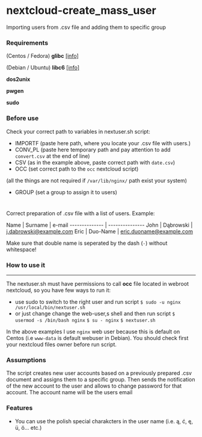 # nextcloud-create_mass_user
Importing users from .csv file and adding them to specific group

### Requirements
(Centos / Fedora) **glibc** [[info]](https://sourceware.org/git/?p=glibc.git)

(Debian / Ubuntu) **libc6** [[info]](https://packages.debian.org/pl/sid/libc6)

**dos2unix**

**pwgen**

**sudo**

### Before use
Check your correct path to variables in nextuser.sh script:
- IMPORTF (paste here path, where you locate your .csv file with users.)
- CONV_PL (paste here temporary path and pay attention to add `convert.csv` at the end of line)
- CSV (as in the example above, paste correct path with `date.csv`)
- OCC (set correct path to the `occ` nextcloud script)

(all the things are not required if `/var/lib/nginx/` path exist your system)

- GROUP (set a group to assign it to users)
# 

Correct preparation of .csv file with a list of users.
Example:

Name | Surname | e-mail
-------------- | ---------------
John   | Dąbrowski | j.dabrowski@example.com
Eric     | Duo-Name | eric.duoname@example.com

Make sure that double name is seperated by the dash (`-`) without whitespace!

### How to use it
---------------------------
The nextuser.sh must have permissions to call **occ** file located in webroot nextcloud, so you have few ways to run it:
- use sudo to switch to the right user and run script
`$ sudo -u nginx /usr/local/bin/nextuser.sh`
- or just change change the web-user,s shell and then run script
`$ usermod -s /bin/bash nginx`
`$ su - nginx`
`$ nextuser.sh`

In the above examples I use `nginx` web user because this is default on Centos (i.e `www-data` is default webuser in Debian). You should check first your nextcloud files owner before run script.

### Assumptions
The script creates new user accounts based on a previously prepared .csv document and assigns them to a specific group.
Then sends the notification of the new account to the user and allows to change password for that account.
The account name will be the users email

### Features
- You can use the polish special charakcters in the user name (i.e. ą, ć, ę, ü, ö... etc.)
